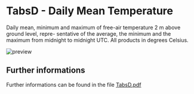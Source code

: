 # TabsD - Daily Mean Temperature

Daily mean, minimum and maximum of free-air temperature 2 m above ground level, repre-
sentative of the average, the minimum and the maximum from midnight to midnight UTC. All 
products in degrees Celsius.

![preview](${base_url}/meteosuisse/Temperature/TabsD/TabsD.png)

## Further informations
Further informations can be found in the file [TabsD.pdf](${base_url}/meteosuisse/Temperature/TabsD/TabsD.pdf)
